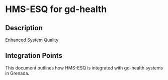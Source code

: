 # HMS-ESQ for gd-health

## Description

Enhanced System Quality

## Integration Points

This document outlines how HMS-ESQ is integrated with gd-health systems in Grenada.
